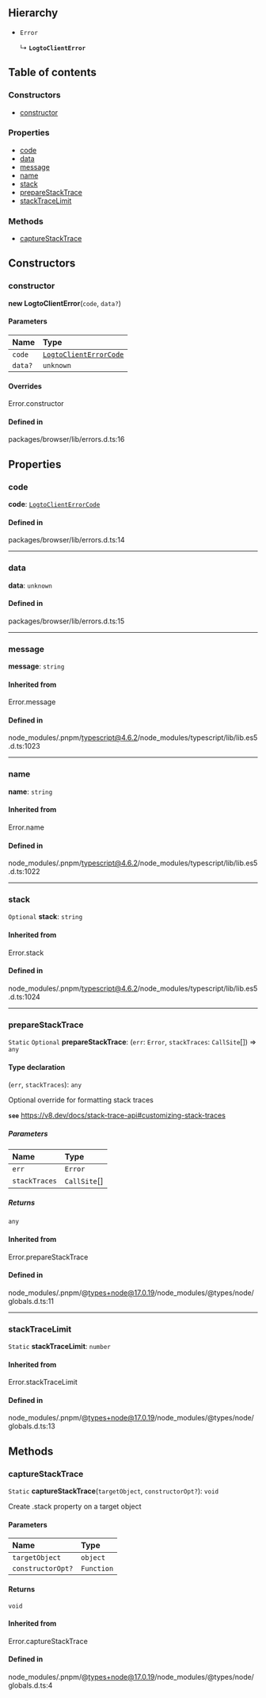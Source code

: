 ## Hierarchy

- `Error`

  ↳ **`LogtoClientError`**

## Table of contents

### Constructors

- [constructor](LogtoClientError.md#constructor)

### Properties

- [code](LogtoClientError.md#code)
- [data](LogtoClientError.md#data)
- [message](LogtoClientError.md#message)
- [name](LogtoClientError.md#name)
- [stack](LogtoClientError.md#stack)
- [prepareStackTrace](LogtoClientError.md#preparestacktrace)
- [stackTraceLimit](LogtoClientError.md#stacktracelimit)

### Methods

- [captureStackTrace](LogtoClientError.md#capturestacktrace)

## Constructors

### constructor

**new LogtoClientError**(`code`, `data?`)

#### Parameters

| Name | Type |
| :------ | :------ |
| `code` | [`LogtoClientErrorCode`](../types/LogtoClientErrorCode.md) |
| `data?` | `unknown` |

#### Overrides

Error.constructor

#### Defined in

packages/browser/lib/errors.d.ts:16

## Properties

### code

 **code**: [`LogtoClientErrorCode`](../types/LogtoClientErrorCode.md)

#### Defined in

packages/browser/lib/errors.d.ts:14

___

### data

 **data**: `unknown`

#### Defined in

packages/browser/lib/errors.d.ts:15

___

### message

 **message**: `string`

#### Inherited from

Error.message

#### Defined in

node_modules/.pnpm/typescript@4.6.2/node_modules/typescript/lib/lib.es5.d.ts:1023

___

### name

 **name**: `string`

#### Inherited from

Error.name

#### Defined in

node_modules/.pnpm/typescript@4.6.2/node_modules/typescript/lib/lib.es5.d.ts:1022

___

### stack

 `Optional` **stack**: `string`

#### Inherited from

Error.stack

#### Defined in

node_modules/.pnpm/typescript@4.6.2/node_modules/typescript/lib/lib.es5.d.ts:1024

___

### prepareStackTrace

 `Static` `Optional` **prepareStackTrace**: (`err`: `Error`, `stackTraces`: `CallSite`[]) => `any`

#### Type declaration

(`err`, `stackTraces`): `any`

Optional override for formatting stack traces

**`see`** https://v8.dev/docs/stack-trace-api#customizing-stack-traces

##### Parameters

| Name | Type |
| :------ | :------ |
| `err` | `Error` |
| `stackTraces` | `CallSite`[] |

##### Returns

`any`

#### Inherited from

Error.prepareStackTrace

#### Defined in

node_modules/.pnpm/@types+node@17.0.19/node_modules/@types/node/globals.d.ts:11

___

### stackTraceLimit

 `Static` **stackTraceLimit**: `number`

#### Inherited from

Error.stackTraceLimit

#### Defined in

node_modules/.pnpm/@types+node@17.0.19/node_modules/@types/node/globals.d.ts:13

## Methods

### captureStackTrace

`Static` **captureStackTrace**(`targetObject`, `constructorOpt?`): `void`

Create .stack property on a target object

#### Parameters

| Name | Type |
| :------ | :------ |
| `targetObject` | `object` |
| `constructorOpt?` | `Function` |

#### Returns

`void`

#### Inherited from

Error.captureStackTrace

#### Defined in

node_modules/.pnpm/@types+node@17.0.19/node_modules/@types/node/globals.d.ts:4
